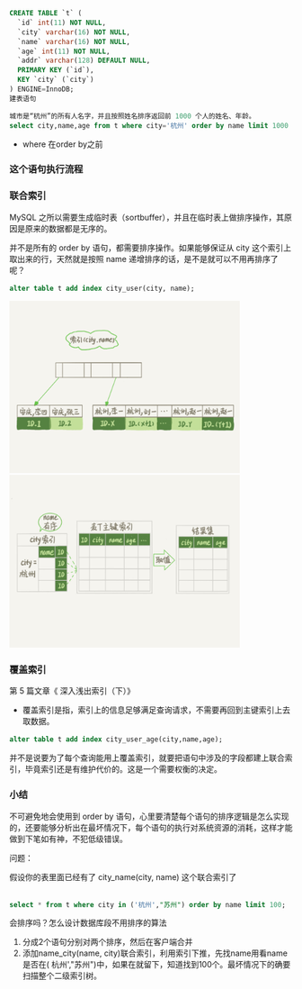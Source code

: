 



```sql
CREATE TABLE `t` (
  `id` int(11) NOT NULL,
  `city` varchar(16) NOT NULL,
  `name` varchar(16) NOT NULL,
  `age` int(11) NOT NULL,
  `addr` varchar(128) DEFAULT NULL,
  PRIMARY KEY (`id`),
  KEY `city` (`city`)
) ENGINE=InnoDB;
建表语句

```



```sql
城市是“杭州”的所有人名字，并且按照姓名排序返回前 1000 个人的姓名、年龄。
select city,name,age from t where city='杭州' order by name limit 1000  ;
```



- where 在order by之前



### 这个语句执行流程







### 联合索引 

MySQL 之所以需要生成临时表（sortbuffer），并且在临时表上做排序操作，其原因是原来的数据都是无序的。

并不是所有的 order by 语句，都需要排序操作。如果能够保证从 city 这个索引上取出来的行，天然就是按照 name 递增排序的话，是不是就可以不用再排序了呢？



```sql
alter table t add index city_user(city, name);
```

<img src="16orderby怎么实现.assets/f980201372b676893647fb17fac4e2bf.png" alt="img" style="zoom:40%;" />

<img src="16orderby怎么实现.assets/3f590c3a14f9236f2d8e1e2cb9686692.jpg" alt="img" style="zoom:40%;" />



### 覆盖索引

第 5 篇文章《 深入浅出索引（下）》

- 覆盖索引是指，索引上的信息足够满足查询请求，不需要再回到主键索引上去取数据。

```sql
alter table t add index city_user_age(city,name,age);
```





并不是说要为了每个查询能用上覆盖索引，就要把语句中涉及的字段都建上联合索引，毕竟索引还是有维护代价的。这是一个需要权衡的决定。







### 小结

不可避免地会使用到 order by 语句，心里要清楚每个语句的排序逻辑是怎么实现的，还要能够分析出在最坏情况下，每个语句的执行对系统资源的消耗，这样才能做到下笔如有神，不犯低级错误。





问题：

假设你的表里面已经有了 city_name(city, name) 这个联合索引了

```sql

select * from t where city in ('杭州',"苏州") order by name limit 100;
```



会排序吗？怎么设计数据库段不用排序的算法

1. 分成2个语句分别对两个排序，然后在客户端合并
2. 添加name_city(name, city)联合索引，利用索引下推，先找name用看name是否在( 杭州',"苏州")中，如果在就留下，知道找到100个。最坏情况下的确要扫描整个二级索引树。



